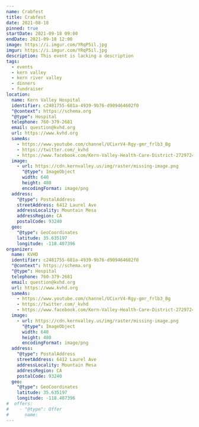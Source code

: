 ```yaml
---
name: Crabfest
title: Crabfest
date: 2021-08-18
pinned: true
startDate: 2021-09-18 09:00
endDate: 2021-09-18 12:00
image: https://i.imgur.com/YRqP5il.jpg
imgur: https://i.imgur.com/YRqP5il.jpg
description: This event is lacking a description
tags:
  - events
  - kern valley
  - kern river valley
  - dinners
  - fundraiser
location:
  name: Kern Valley Hospital
  identifier: c2481755-681a-4939-9b76-d909464602f0
  "@context": https://schema.org
  "@type": Hospital
  telephone: 760-379-2681
  email: question@kvhd.org
  url: https://www.kvhd.org
  sameAs:
    - https://www.youtube.com/channel/UCixrV4-Rgy-gmr_frlb3_Bg
    - https://twitter.com/_kvhd
    - https://www.facebook.com/Kern-Valley-Health-Care-District-272972479424343/
  image:
    - url: https://cdn.kernvalley.us/img/raster/missing-image.png
      "@type": ImageObject
      width: 640
      height: 480
      encodingFormat: image/png
  address:
    "@type": PostalAddress
    streetAddress: 6412 Laurel Ave
    addressLocality: Mountain Mesa
    addressRegion: CA
    postalCode: 93240
  geo:
    "@type": GeoCoordinates
    latitude: 35.635197
    longitude: -118.407396
organizer:
  name: KVHD
  identifier: c2481755-681a-4939-9b76-d909464602f0
  "@context": https://schema.org
  "@type": Hospital
  telephone: 760-379-2681
  email: question@kvhd.org
  url: https://www.kvhd.org
  sameAs:
    - https://www.youtube.com/channel/UCixrV4-Rgy-gmr_frlb3_Bg
    - https://twitter.com/_kvhd
    - https://www.facebook.com/Kern-Valley-Health-Care-District-272972479424343/
  image:
    - url: https://cdn.kernvalley.us/img/raster/missing-image.png
      "@type": ImageObject
      width: 640
      height: 480
      encodingFormat: image/png
  address:
    "@type": PostalAddress
    streetAddress: 6412 Laurel Ave
    addressLocality: Mountain Mesa
    addressRegion: CA
    postalCode: 93240
  geo:
    "@type": GeoCoordinates
    latitude: 35.635197
    longitude: -118.407396
#  offers:
#    - "@type": Offer
#      name:
---
```

<script type="module" src="https://cdn.kernvalley.us/components/bacon-ipsum.js" crossorigin="anonymous" referrerpolicy="no-referrer"></script>
<bacon-ipsum></bacon-ipsum>
